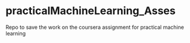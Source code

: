 # practicalMachineLearning_Asses
Repo to save the work on the coursera assignment for practical machine learning
